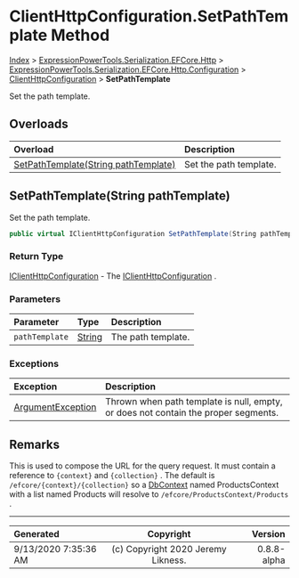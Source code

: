 ﻿# ClientHttpConfiguration.SetPathTemplate Method

[Index](../index.md) > [ExpressionPowerTools.Serialization.EFCore.Http](ExpressionPowerTools.Serialization.EFCore.Http.a.md) > [ExpressionPowerTools.Serialization.EFCore.Http.Configuration](ExpressionPowerTools.Serialization.EFCore.Http.Configuration.n.md) > [ClientHttpConfiguration](ExpressionPowerTools.Serialization.EFCore.Http.Configuration.ClientHttpConfiguration.cs.md) > **SetPathTemplate**

Set the path template.

## Overloads

| Overload | Description |
| :-- | :-- |
| [SetPathTemplate(String pathTemplate)](#setpathtemplatestring-pathtemplate) | Set the path template. |
## SetPathTemplate(String pathTemplate)

Set the path template.

```csharp
public virtual IClientHttpConfiguration SetPathTemplate(String pathTemplate)
```

### Return Type

 [IClientHttpConfiguration](ExpressionPowerTools.Serialization.EFCore.Http.Signatures.IClientHttpConfiguration.i.md)  - The [IClientHttpConfiguration](ExpressionPowerTools.Serialization.EFCore.Http.Signatures.IClientHttpConfiguration.i.md) .

### Parameters

| Parameter | Type | Description |
| :-- | :-- | :-- |
| `pathTemplate` | [String](https://docs.microsoft.com/dotnet/api/system.string) | The path template. |

### Exceptions

| Exception | Description |
| :-- | :-- |
| [ArgumentException](https://docs.microsoft.com/dotnet/api/system.argumentexception) | Thrown when path template is null, empty, or does not contain the proper segments. |

## Remarks

This is used to compose the URL for the query request. It must contain
            a reference to `{context}` and `{collection}` . The default
            is `/efcore/{context}/{collection}` so a [DbContext](https://docs.microsoft.com/dotnet/api/microsoft.entityframeworkcore.dbcontext) named ProductsContext with a list named Products will resolve to `/efcore/ProductsContext/Products` .


---

| Generated | Copyright | Version |
| :-- | :-: | --: |
| 9/13/2020 7:35:36 AM | (c) Copyright 2020 Jeremy Likness. | 0.8.8-alpha |
